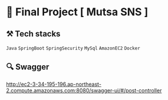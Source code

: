 # 🦁 Final Project [ Mutsa SNS ]

## ⚒️ Tech stacks 
`Java` `SpringBoot` `SpringSecurity` `MySql` `AmazonEC2` `Docker`

## 🔍 Swagger
http://ec2-3-34-195-196.ap-northeast-2.compute.amazonaws.com:8080/swagger-ui/#/post-controller

